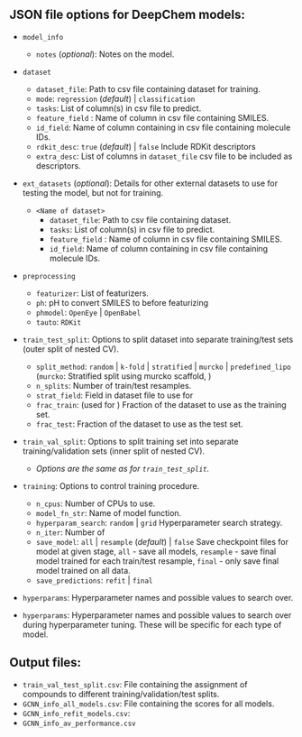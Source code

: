 ## JSON file options for DeepChem models:

- `model_info`
    - `notes` (*optional*): Notes on the model.
- `dataset`
    - `dataset_file`: Path to csv file containing dataset for training.
    - `mode`: `regression` (*default*) | `classification`
    - `tasks`: List of column(s) in csv file to predict.
    - `feature_field` : Name of column in csv file containing SMILES.
    - `id_field`: Name of column containing in csv file containing molecule IDs.
    - `rdkit_desc`: `true` (*default*) | `false` Include RDKit descriptors
    - `extra_desc`: List of columns in `dataset_file` csv file to be included as descriptors.

- `ext_datasets` (*optional*): Details for other external datasets to use for testing the model, but not for training.
    - `<Name of dataset>`
        - `dataset_file`: Path to csv file containing dataset.
        - `tasks`: List of column(s) in csv file to predict.
        - `feature_field` : Name of column in csv file containing SMILES.
        - `id_field`: Name of column containing in csv file containing molecule IDs.

- `preprocessing`
    - `featurizer`: List of featurizers.
    - `ph`: pH to convert SMILES to before featurizing
    - `phmodel`: `OpenEye` | `OpenBabel`
    - `tauto`: `RDKit`

- `train_test_split`: Options to split dataset into separate training/test sets (outer split of nested CV).
    - `split_method`: `random` | `k-fold` | `stratified` | `murcko` | `predefined_lipo`
        (`murcko`: Stratified split using murcko scaffold, )
    - `n_splits`: Number of train/test resamples.
    - `strat_field`: Field in dataset file to use for
    - `frac_train`: (used for ) Fraction of the dataset to use as the training set.
    - `frac_test`: Fraction of the dataset to use as the test set.

- `train_val_split`: Options to split training set into separate training/validation sets (inner split of nested CV).
    - *Options are the same as for `train_test_split`.*

- `training`: Options to control training procedure.
    - `n_cpus`: Number of CPUs to use.
    - `model_fn_str`: Name of model function.
    - `hyperparam_search`: `random` | `grid` Hyperparameter search strategy.
    - `n_iter`: Number of
    - `save_model`: `all` | `resample` (*default*) | `false` Save checkpoint files for model at given stage, `all` - save all models, `resample` - save final model trained for each train/test resample, `final` - only save final model trained on all data.
    - `save_predictions`: `refit` | `final`

- `hyperparams`: Hyperparameter names and possible values to search over.

- `hyperparams`: Hyperparameter names and possible values to search over during hyperparameter tuning.  These will be specific for each type of model.

## Output files:

- `train_val_test_split.csv`: File containing the assignment of compounds to different training/validation/test splits.
- `GCNN_info_all_models.csv`: File containing the scores for all models.
- `GCNN_info_refit_models.csv`:
- `GCNN_info_av_performance.csv`

<!--- ## Reload trained model:
 --->
